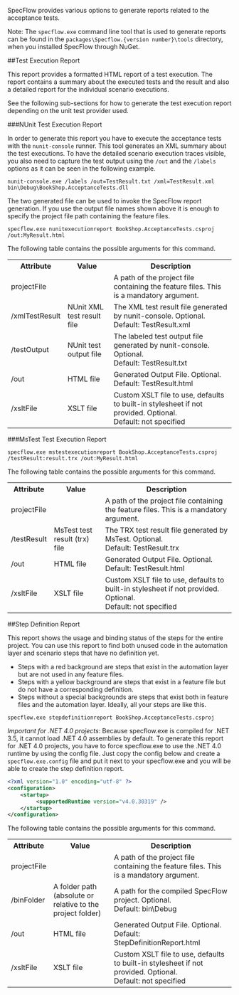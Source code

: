 SpecFlow provides various options to generate reports related to the acceptance tests.

Note: The `specflow.exe` command line tool that is used to generate reports can be found in the `packages\Specflow.{version number}\tools` directory, when you installed SpecFlow through NuGet.

##Test Execution Report

This report provides a formatted HTML report of a test execution. The report contains a summary about the executed tests and the result and also a detailed report for the individual scenario executions. 

See the following sub-sections for how to generate the test execution report depending on the unit test provider used.

###NUnit Test Execution Report

In order to generate this report you have to execute the acceptance tests with the `nunit-console` runner. This tool generates an XML summary about the test executions. To have the detailed scenario execution traces visible, you also need to capture the test output using the `/out` and the `/labels` options as it can be seen in the following example.

```
nunit-console.exe /labels /out=TestResult.txt /xml=TestResult.xml bin\Debug\BookShop.AcceptanceTests.dll
```

The two generated file can be used to invoke the SpecFlow report generation. If you use the output file names shown above it is enough to specify the project file path containing the feature files.

```
specflow.exe nunitexecutionreport BookShop.AcceptanceTests.csproj /out:MyResult.html
```

The following table contains the possible arguments for this command.

<table>
    <tr>
        <th>Attribute</th>
        <th>Value</th>
        <th>Description</th>
    </tr>
    <tr>
        <td>projectFile</td>
        <td></td>
        <td>A path of the project file containing the feature files. This is a mandatory argument.</td>
    </tr>
    <tr>
        <td>/xmlTestResult</td>
        <td>NUnit XML test result file</td>
        <td>The XML test result file generated by nunit-console. Optional.<br/>
            Default: TestResult.xml</td>
    </tr>
    <tr>
        <td>/testOutput</td>
        <td>NUnit test output file</td>
        <td>The labeled test output file generated by nunit-console. Optional.<br/>
            Default: TestResult.txt</td>
    </tr>
    <tr>
        <td>/out</td>
        <td>HTML file</td>
        <td>Generated Output File. Optional.<br/>
            Default: TestResult.html</td>
    </tr>
    <tr>
        <td>/xsltFile</td>
        <td>XSLT file</td>
        <td>Custom XSLT file to use, defaults to built-in stylesheet if not provided. Optional.<br/>
            Default: not specified</td>
    </tr>
</table>



###MsTest Test Execution Report

```
specflow.exe mstestexecutionreport BookShop.AcceptanceTests.csproj /testResult:result.trx /out:MyResult.html
```

The following table contains the possible arguments for this command.

<table>
    <tr>
        <th>Attribute</th>
        <th>Value</th>
        <th>Description</th>
    </tr>
    <tr>
        <td>projectFile</td>
        <td></td>
        <td>A path of the project file containing the feature files. This is a mandatory argument.</td>
    </tr>
    <tr>
        <td>/testResult</td>
        <td>MsTest test result (trx) file</td>
        <td>The TRX test result file generated by MsTest. Optional.<br/>
            Default: TestResult.trx</td>
    </tr>
    <tr>
        <td>/out</td>
        <td>HTML file</td>
        <td>Generated Output File. Optional.<br/>
            Default: TestResult.html</td>
    </tr>
    <tr>
        <td>/xsltFile</td>
        <td>XSLT file</td>
        <td>Custom XSLT file to use, defaults to built-in stylesheet if not provided. Optional.<br/>
            Default: not specified</td>
    </tr>
</table>

##Step Definition Report

This report shows the usage and binding status of the steps for the entire project. You can use this report to find both unused code in the automation layer and scenario steps that have no definition yet.

* Steps with a red background are steps that exist in the automation layer but are not used in any feature files.
* Steps with a yellow background are steps that exist in a feature file but do not have a corresponding definition.
* Steps without a special backgrounds are steps that exist both in feature files and the automation layer.  Ideally, all your steps are like this.

```
specflow.exe stepdefinitionreport BookShop.AcceptanceTests.csproj
```

_Important for .NET 4.0 projects_: Because specflow.exe is compiled for .NET 3.5, it cannot load .NET 4.0 assemblies by default. To generate this report for .NET 4.0 projects, you have to force specflow.exe to use the .NET 4.0 runtime by using the config file. Just copy the config below and create a `specflow.exe.config` file and put it next to your specflow.exe and you will be able to create the step definition report.

```xml
<?xml version="1.0" encoding="utf-8" ?> 
<configuration> 
    <startup> 
         <supportedRuntime version="v4.0.30319" /> 
    </startup> 
</configuration> 
```

The following table contains the possible arguments for this command.

<table>
    <tr>
        <th>Attribute</th>
        <th>Value</th>
        <th>Description</th>
    </tr>
    <tr>
        <td>projectFile</td>
        <td></td>
        <td>A path of the project file containing the feature files. This is a mandatory argument.</td>
    </tr>
    <tr>
        <td>/binFolder</td>
        <td>A folder path (absolute or relative to the project folder)</td>
        <td>A path for the compiled SpecFlow project. Optional.<br/>
            Default: bin\Debug</td>
    </tr>
    <tr>
        <td>/out</td>
        <td>HTML file</td>
        <td>Generated Output File. Optional.<br/>
            Default: StepDefinitionReport.html</td>
    </tr>
    <tr>
        <td>/xsltFile</td>
        <td>XSLT file</td>
        <td>Custom XSLT file to use, defaults to built-in stylesheet if not provided. Optional.<br/>
            Default: not specified</td>
    </tr>
</table>